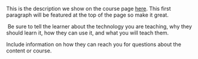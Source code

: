 This is the description we show on the course page [here](https://lab.github.com/rmanalan/getting-started-with-feature-flags). This first paragraph will be featured at the top of the page so make it great.
​

​
Be sure to tell the learner about the technology you are teaching, why they should learn it, how they can use it, and what you will teach them.
​


Include information on how they can reach you for questions about the content or course. 